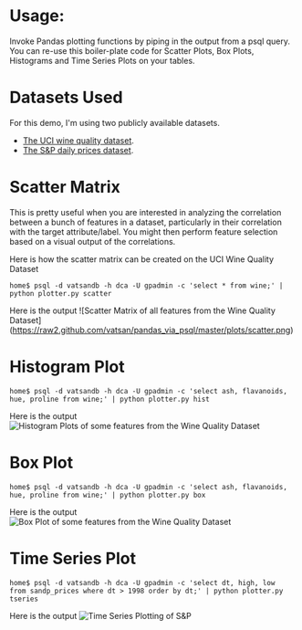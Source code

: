 Usage:
=======
Invoke Pandas plotting functions by piping in the output from a psql query.
You can re-use this boiler-plate code for Scatter Plots, Box Plots, Histograms and Time Series Plots on your tables.

Datasets Used
==============

For this demo, I'm using two publicly available datasets. 
* [The UCI wine quality dataset](http://archive.ics.uci.edu/ml/datasets/Wine+Quality).
* [The S&P daily prices dataset]().


Scatter Matrix
===============

This is pretty useful when you are interested in analyzing the correlation between a bunch of features in a dataset, particularly in their correlation with the target attribute/label. You might then perform feature selection based on a visual output of the correlations.

Here is how the scatter matrix can be created on the UCI Wine Quality Dataset

```
home$ psql -d vatsandb -h dca -U gpadmin -c 'select * from wine;' | python plotter.py scatter
```

Here is the output ![Scatter Matrix of all features from the Wine Quality Dataset]
(https://raw2.github.com/vatsan/pandas_via_psql/master/plots/scatter.png)

Histogram Plot
==============


```
home$ psql -d vatsandb -h dca -U gpadmin -c 'select ash, flavanoids, hue, proline from wine;' | python plotter.py hist
```

Here is the output ![Histogram Plots of some features from the Wine Quality Dataset](https://raw2.github.com/vatsan/pandas_via_psql/master/plots/histogram.png)


Box Plot
=========


```
home$ psql -d vatsandb -h dca -U gpadmin -c 'select ash, flavanoids, hue, proline from wine;' | python plotter.py box
```

Here is the output ![Box Plot of some features from the Wine Quality Dataset](https://raw2.github.com/vatsan/pandas_via_psql/master/plots/boxplot.png)


Time Series Plot
=================

```
home$ psql -d vatsandb -h dca -U gpadmin -c 'select dt, high, low  from sandp_prices where dt > 1998 order by dt;' | python plotter.py tseries
```

Here is the output ![Time Series Plotting of S&P](https://raw2.github.com/vatsan/pandas_via_psql/master/plots/time_series.png)
